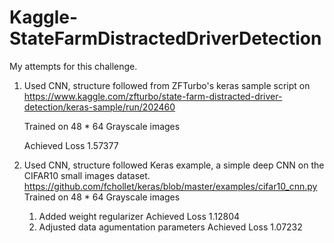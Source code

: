 # Kaggle-StateFarmDistractedDriverDetection
My attempts for this challenge. 

1. Used CNN, structure followed from ZFTurbo's keras sample script on 
   https://www.kaggle.com/zfturbo/state-farm-distracted-driver-detection/keras-sample/run/202460

   Trained on 48 * 64 Grayscale images

   Achieved Loss 1.57377
2. Used CNN, structure followed Keras example, a simple deep CNN on the CIFAR10 small images dataset.
   https://github.com/fchollet/keras/blob/master/examples/cifar10_cnn.py
   Trained on 48 * 64 Grayscale images
   1. Added weight regularizer
      Achieved Loss 1.12804
   2. Adjusted data agumentation parameters
      Achieved Loss 1.07232
   
